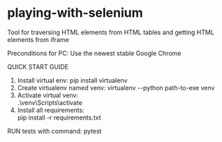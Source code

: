 # playing-with-selenium

Tool for traversing HTML elements from HTML tables and getting HTML elements from iframe

Preconditions for PC:
Use the newest stable Google Chrome

QUICK START GUIDE

1) Install virtual env:
   pip install virtualenv
2) Create virtualenv named venv:
   virtualenv --python path-to-exe venv
3) Activate virtual venv:   
   .\venv\Scripts\activate
4) Install all requirements:   
   pip install -r requirements.txt

RUN tests with command:
    pytest